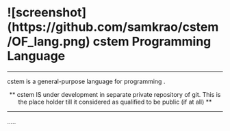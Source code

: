 <p align="center">
   <h1> <b> ![screenshot](https://github.com/samkrao/cstem/OF_lang.png) cstem Programming Language</b> </h1>
</p>



<hr>


cstem is a general-purpose language for programming .

<p align="center">  ** cstem IS under development in separate private repository of git.  This is the place holder till it considered as qualified to be public (if at all)  **  </p>

<hr>



.....
